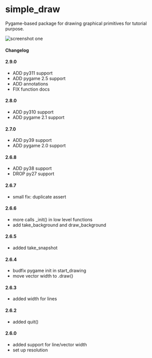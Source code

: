 # simple_draw

Pygame-based package for drawing graphical primitives for tutorial purpose.

![screenshot one](screenshots/fractal_tree.png "Fractal tree")​

#### Changelog

#### 2.9.0
* ADD py311 support
* ADD pygame 2.5 support
* ADD annotations
* FIX function docs

#### 2.8.0
* ADD py310 support
* ADD pygame 2.1 support

#### 2.7.0
* ADD py39 support
* ADD pygame 2.0 support

#### 2.6.8
* ADD py38 support
* DROP py27 support 

#### 2.6.7
* small fix: duplicate assert

#### 2.6.6
* more calls _init() in low level functions
* add take_background and draw_background

#### 2.6.5
* added take_snapshot

#### 2.6.4
* budfix pygame init in start_drawing
* move vector width to .draw()

#### 2.6.3
* added width for lines

#### 2.6.2
* added quit()

#### 2.6.0
* added support for line/vector width 
* set up resolution